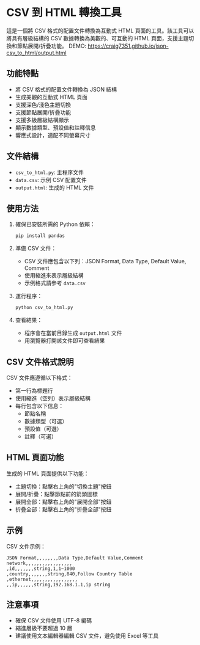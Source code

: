 # CSV 到 HTML 轉換工具

這是一個將 CSV 格式的配置文件轉換為互動式 HTML 頁面的工具。該工具可以將具有層級結構的 CSV 數據轉換為美觀的、可互動的 HTML 頁面，支援主題切換和節點展開/折疊功能。
DEMO: https://craig7351.github.io/json-csv_to_html/output.html

## 功能特點

- 將 CSV 格式的配置文件轉換為 JSON 結構
- 生成美觀的互動式 HTML 頁面
- 支援深色/淺色主題切換
- 支援節點展開/折疊功能
- 支援多級層級結構顯示
- 顯示數據類型、預設值和註釋信息
- 響應式設計，適配不同螢幕尺寸

## 文件結構

- `csv_to_html.py`: 主程序文件
- `data.csv`: 示例 CSV 配置文件
- `output.html`: 生成的 HTML 文件

## 使用方法

1. 確保已安裝所需的 Python 依賴：
   ```bash
   pip install pandas
   ```

2. 準備 CSV 文件：
   - CSV 文件應包含以下列：JSON Format, Data Type, Default Value, Comment
   - 使用縮進來表示層級結構
   - 示例格式請參考 `data.csv`

3. 運行程序：
   ```bash
   python csv_to_html.py
   ```

4. 查看結果：
   - 程序會在當前目錄生成 `output.html` 文件
   - 用瀏覽器打開該文件即可查看結果

## CSV 文件格式說明

CSV 文件應遵循以下格式：
- 第一行為標題行
- 使用縮進（空列）表示層級結構
- 每行包含以下信息：
  - 節點名稱
  - 數據類型（可選）
  - 預設值（可選）
  - 註釋（可選）

## HTML 頁面功能

生成的 HTML 頁面提供以下功能：
- 主題切換：點擊右上角的"切換主題"按鈕
- 展開/折疊：點擊節點前的箭頭圖標
- 展開全部：點擊右上角的"展開全部"按鈕
- 折疊全部：點擊右上角的"折疊全部"按鈕

## 示例

CSV 文件示例：
```
JSON Format,,,,,,,,Data Type,Default Value,Comment
network,,,,,,,,,,,,,,,,,
,id,,,,,,,string,1,1~1000
,country,,,,,,,string,840,Follow Country Table
,ethernet,,,,,,,,,,,,,,,,,
,,ip,,,,,,string,192.168.1.1,ip string
```

## 注意事項

- 確保 CSV 文件使用 UTF-8 編碼
- 縮進層級不要超過 10 層
- 建議使用文本編輯器編輯 CSV 文件，避免使用 Excel 等工具 
